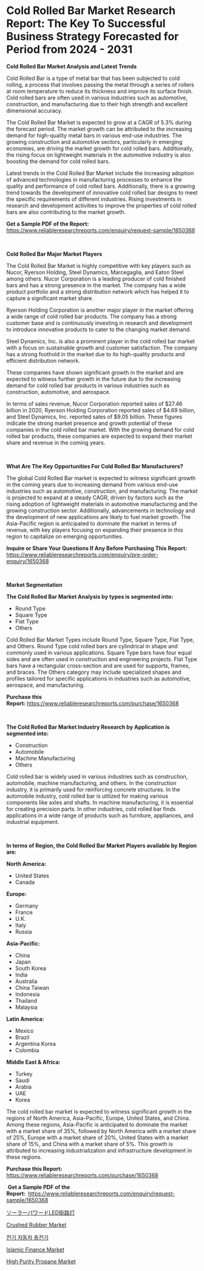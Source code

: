 <p><h1>Cold Rolled Bar Market Research Report: The Key To Successful Business Strategy Forecasted for Period from 2024 - 2031</h1></p><p><strong>Cold Rolled Bar Market Analysis and Latest Trends</strong></p>
<p><p>Cold Rolled Bar is a type of metal bar that has been subjected to cold rolling, a process that involves passing the metal through a series of rollers at room temperature to reduce its thickness and improve its surface finish. Cold rolled bars are often used in various industries such as automotive, construction, and manufacturing due to their high strength and excellent dimensional accuracy.</p><p>The Cold Rolled Bar Market is expected to grow at a CAGR of 5.3% during the forecast period. The market growth can be attributed to the increasing demand for high-quality metal bars in various end-use industries. The growing construction and automotive sectors, particularly in emerging economies, are driving the market growth for cold rolled bars. Additionally, the rising focus on lightweight materials in the automotive industry is also boosting the demand for cold rolled bars.</p><p>Latest trends in the Cold Rolled Bar Market include the increasing adoption of advanced technologies in manufacturing processes to enhance the quality and performance of cold rolled bars. Additionally, there is a growing trend towards the development of innovative cold rolled bar designs to meet the specific requirements of different industries. Rising investments in research and development activities to improve the properties of cold rolled bars are also contributing to the market growth.</p></p>
<p><strong>Get a Sample PDF of the Report:&nbsp;</strong> <a href="https://www.reliableresearchreports.com/enquiry/request-sample/1650368">https://www.reliableresearchreports.com/enquiry/request-sample/1650368</a></p>
<p>&nbsp;</p>
<p><strong>Cold Rolled Bar Major Market Players</strong></p>
<p><p>The Cold Rolled Bar Market is highly competitive with key players such as Nucor, Ryerson Holding, Steel Dynamics, Marcegaglia, and Eaton Steel among others. Nucor Corporation is a leading producer of cold finished bars and has a strong presence in the market. The company has a wide product portfolio and a strong distribution network which has helped it to capture a significant market share.</p><p>Ryerson Holding Corporation is another major player in the market offering a wide range of cold rolled bar products. The company has a strong customer base and is continuously investing in research and development to introduce innovative products to cater to the changing market demand.</p><p>Steel Dynamics, Inc. is also a prominent player in the cold rolled bar market with a focus on sustainable growth and customer satisfaction. The company has a strong foothold in the market due to its high-quality products and efficient distribution network.</p><p>These companies have shown significant growth in the market and are expected to witness further growth in the future due to the increasing demand for cold rolled bar products in various industries such as construction, automotive, and aerospace.</p><p>In terms of sales revenue, Nucor Corporation reported sales of $27.46 billion in 2020, Ryerson Holding Corporation reported sales of $4.69 billion, and Steel Dynamics, Inc. reported sales of $9.05 billion. These figures indicate the strong market presence and growth potential of these companies in the cold rolled bar market. With the growing demand for cold rolled bar products, these companies are expected to expand their market share and revenue in the coming years.</p></p>
<p>&nbsp;</p>
<p><strong>What Are The Key Opportunities For Cold Rolled Bar Manufacturers?</strong></p>
<p><p>The global Cold Rolled Bar market is expected to witness significant growth in the coming years due to increasing demand from various end-use industries such as automotive, construction, and manufacturing. The market is projected to expand at a steady CAGR, driven by factors such as the rising adoption of lightweight materials in automotive manufacturing and the growing construction sector. Additionally, advancements in technology and the development of new applications are likely to fuel market growth. The Asia-Pacific region is anticipated to dominate the market in terms of revenue, with key players focusing on expanding their presence in this region to capitalize on emerging opportunities.</p></p>
<p><strong>Inquire or Share Your Questions If Any Before Purchasing This Report:</strong> <a href="https://www.reliableresearchreports.com/enquiry/pre-order-enquiry/1650368">https://www.reliableresearchreports.com/enquiry/pre-order-enquiry/1650368</a></p>
<p>&nbsp;</p>
<p><strong>Market Segmentation</strong></p>
<p><strong>The Cold Rolled Bar Market Analysis by types is segmented into:</strong></p>
<p><ul><li>Round Type</li><li>Square Type</li><li>Flat Type</li><li>Others</li></ul></p>
<p><p>Cold Rolled Bar Market Types include Round Type, Square Type, Flat Type, and Others. Round Type cold rolled bars are cylindrical in shape and commonly used in various applications. Square Type bars have four equal sides and are often used in construction and engineering projects. Flat Type bars have a rectangular cross-section and are used for supports, frames, and braces. The Others category may include specialized shapes and profiles tailored for specific applications in industries such as automotive, aerospace, and manufacturing.</p></p>
<p><strong>Purchase this Report:&nbsp;</strong><a href="https://www.reliableresearchreports.com/purchase/1650368">https://www.reliableresearchreports.com/purchase/1650368</a></p>
<p>&nbsp;</p>
<p><strong>The Cold Rolled Bar Market Industry Research by Application is segmented into:</strong></p>
<p><ul><li>Construction</li><li>Automobile</li><li>Machine Manufacturing</li><li>Others</li></ul></p>
<p><p>Cold rolled bar is widely used in various industries such as construction, automobile, machine manufacturing, and others. In the construction industry, it is primarily used for reinforcing concrete structures. In the automobile industry, cold rolled bar is utilized for making various components like axles and shafts. In machine manufacturing, it is essential for creating precision parts. In other industries, cold rolled bar finds applications in a wide range of products such as furniture, appliances, and industrial equipment.</p></p>
<p>&nbsp;</p>
<p><strong>In terms of Region, the Cold Rolled Bar Market Players available by Region are:</strong></p>
<p>
    <p> <strong> North America: </strong>
        <ul>
            <li>United States</li>
            <li>Canada</li>
        </ul>
        </p> 
    <p> <strong> Europe: </strong>
        <ul>
            <li>Germany</li>
            <li>France</li>
            <li>U.K.</li>
            <li>Italy</li>
            <li>Russia</li>
        </ul>
        </p> 
    <p> <strong> Asia-Pacific: </strong>
        <ul>
            <li>China</li>
            <li>Japan</li>
            <li>South Korea</li>
            <li>India</li>
            <li>Australia</li>
            <li>China Taiwan</li>
            <li>Indonesia</li>
            <li>Thailand</li>
            <li>Malaysia</li>
        </ul>
        </p> 
    <p> <strong> Latin America: </strong>
        <ul>
            <li>Mexico</li>
            <li>Brazil</li>
            <li>Argentina Korea</li>
            <li>Colombia</li>
        </ul>
        </p> 
    <p> <strong> Middle East & Africa: </strong>
        <ul>
            <li>Turkey</li>
            <li>Saudi</li>
            <li>Arabia</li>
            <li>UAE</li>
            <li>Korea</li>
        </ul>
    </p>
    </p>
<p><p>The cold rolled bar market is expected to witness significant growth in the regions of North America, Asia-Pacific, Europe, United States, and China. Among these regions, Asia-Pacific is anticipated to dominate the market with a market share of 35%, followed by North America with a market share of 25%, Europe with a market share of 20%, United States with a market share of 15%, and China with a market share of 5%. This growth is attributed to increasing industrialization and infrastructure development in these regions.</p></p>
<p><strong>Purchase this Report: </strong><a href="https://www.reliableresearchreports.com/purchase/1650368">https://www.reliableresearchreports.com/purchase/1650368</a></p>
<p>&nbsp;<strong>Get a Sample PDF of the Report:&nbsp;&nbsp;</strong><a href="https://www.reliableresearchreports.com/enquiry/request-sample/1650368">https://www.reliableresearchreports.com/enquiry/request-sample/1650368</a></p>
<p><strong></strong></p>
<p><p><a href="https://github.com/ihabdkwlxs948/Market-Research-Report-List-1/blob/main/3964049190654.md">ソーラーパワードLED街路灯</a></p><p><a href="https://github.com/Paul14Anderson63/Market-Research-Report-List-3/blob/main/crushed-rubber-market.md">Crushed Rubber Market</a></p><p><a href="https://github.com/hxzi07639916/Market-Research-Report-List-1/blob/main/2666334190439.md">전기 자동차 충전기</a></p><p><a href="https://issuu.com/reportprime-2/docs/islamic-finance-market-size-2030.pptx">Islamic Finance Market</a></p><p><a href="https://github.com/mabutironaldo/Market-Research-Report-List-3/blob/main/high-purity-propane-market.md">High Purity Propane Market</a></p></p>